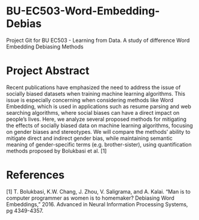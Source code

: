 # BU-EC503-Word-Embedding-Debias
Project Git for BU EC503 - Learning from Data. A study of difference Word Embedding Debiasing Methods


# Project Abstract

Recent publications have emphasized the need to address the issue of socially biased datasets when training machine learning algorithms. This issue is especially concerning when considering methods like Word Embedding, which is used in applications such as resume parsing and web searching algorithms, where social biases can have a direct impact on people’s lives. Here, we analyze several proposed methods for mitigating the effects of socially biased data on machine learning algorithms, focusing on gender biases and stereotypes. We will compare the methods’ ability to mitigate direct and indirect gender bias, while maintaining semantic meaning of gender-specific terms (e.g. brother-sister), using quantification methods proposed by Bolukbasi et al. [1]


# References

[1] T. Bolukbasi, K.W. Chang, J. Zhou, V. Saligrama, and A. Kalai. “Man is to computer programmer as women is to homemaker? Debiasing Word Embeddings,” 2016. Advanced in Neural Information Processing Systems, pg 4349-4357.
